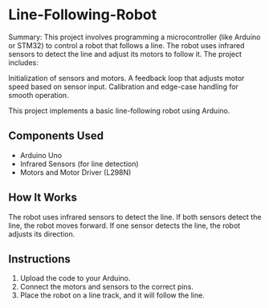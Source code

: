 # Line-Following-Robot
Summary: This project involves programming a microcontroller (like Arduino or STM32) to control a robot that follows a line. The robot uses infrared sensors to detect the line and adjust its motors to follow it. The project includes:

Initialization of sensors and motors.
A feedback loop that adjusts motor speed based on sensor input.
Calibration and edge-case handling for smooth operation.

This project implements a basic line-following robot using Arduino.

## Components Used
- Arduino Uno
- Infrared Sensors (for line detection)
- Motors and Motor Driver (L298N)

## How It Works
The robot uses infrared sensors to detect the line. If both sensors detect the line, the robot moves forward. If one sensor detects the line, the robot adjusts its direction.

## Instructions
1. Upload the code to your Arduino.
2. Connect the motors and sensors to the correct pins.
3. Place the robot on a line track, and it will follow the line.
